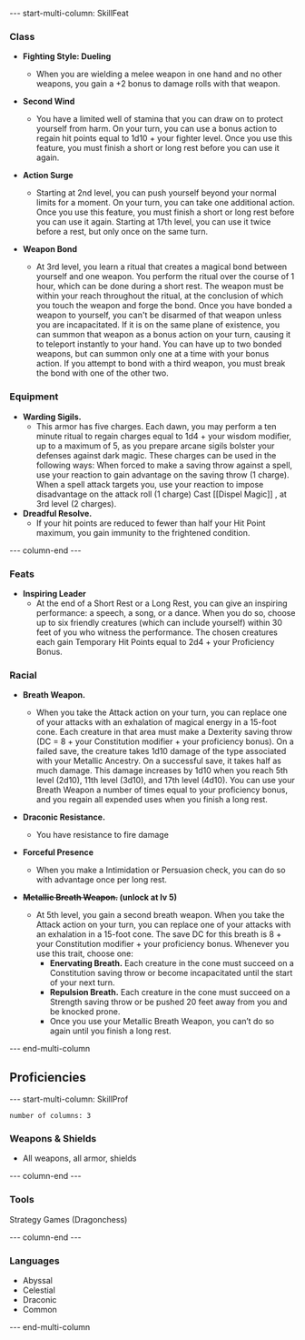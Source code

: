 
--- start-multi-column: SkillFeat  

### Class

- **Fighting Style: Dueling**
	- When you are wielding a melee weapon in one hand and no other weapons, you gain a +2 bonus to damage rolls with that weapon.
    
- **Second Wind**
	- You have a limited well of stamina that you can draw on to protect yourself from harm. On your turn, you can use a bonus action to regain hit points equal to 1d10 + your fighter level.
	Once you use this feature, you must finish a short or long rest before you can use it again.
    
- **Action Surge**
	- Starting at 2nd level, you can push yourself beyond your normal limits for a moment. On your turn, you can take one additional action.
	Once you use this feature, you must finish a short or long rest before you can use it again. Starting at 17th level, you can use it twice before a rest, but only once on the same turn.
    
- **Weapon Bond**
	- At 3rd level, you learn a ritual that creates a magical bond between yourself and one weapon. You perform the ritual over the course of 1 hour, which can be done during a short rest. The weapon must be within your reach throughout the ritual, at the conclusion of which you touch the weapon and forge the bond.
    Once you have bonded a weapon to yourself, you can't be disarmed of that weapon unless you are incapacitated. If it is on the same plane of existence, you can summon that weapon as a bonus action on your turn, causing it to teleport instantly to your hand.
    You can have up to two bonded weapons, but can summon only one at a time with your bonus action. If you attempt to bond with a third weapon, you must break the bond with one of the other two.
    

### Equipment

- **Warding Sigils.**
	- This armor has five charges. Each dawn, you may perform a ten minute ritual to regain charges equal to 1d4 + your wisdom modifier, up to a maximum of 5, as you prepare arcane sigils bolster your defenses against dark magic. These charges can be used in the following ways:
    When forced to make a saving throw against a spell, use your reaction to gain advantage on the saving throw (1 charge).
    When a spell attack targets you, use your reaction to impose disadvantage on the attack roll (1 charge)
    Cast [[Dispel Magic]] , at 3rd level (2 charges).
- **Dreadful Resolve.**
	- If your hit points are reduced to fewer than half your Hit Point maximum, you gain immunity to the frightened condition.


--- column-end ---


### Feats

- **Inspiring Leader**
	- At the end of a Short Rest or a Long Rest, you can give an inspiring performance: a speech, a song, or a dance. When you do so, choose up to six friendly creatures (which can include yourself) within 30 feet of you who witness the performance. The chosen creatures each gain Temporary Hit Points equal to 2d4 + your Proficiency Bonus.
    

### Racial

- **Breath Weapon.**
	- When you take the Attack action on your turn, you can replace one of your attacks with an exhalation of magical energy in a 15-foot cone. Each creature in that area must make a Dexterity saving throw (DC = 8 + your Constitution modifier + your proficiency bonus). On a failed save, the creature takes 1d10 damage of the type associated with your Metallic Ancestry. On a successful save, it takes half as much damage. This damage increases by 1d10 when you reach 5th level (2d10), 11th level (3d10), and 17th level (4d10).
    You can use your Breath Weapon a number of times equal to your proficiency bonus, and you regain all expended uses when you finish a long rest.
- **Draconic Resistance.**
    - You have resistance to fire damage
    
- **Forceful Presence**
    - When you make a Intimidation or Persuasion check, you can do so with advantage once per long rest.
    
- **~~Metallic Breath Weapon.~~ (unlock at lv 5)**    
    - At 5th level, you gain a second breath weapon. When you take the Attack action on your turn, you can replace one of your attacks with an exhalation in a 15-foot cone. The save DC for this breath is 8 + your Constitution modifier + your proficiency bonus. Whenever you use this trait, choose one:
        - **Enervating Breath.** Each creature in the cone must succeed on a Constitution saving throw or become incapacitated until the start of your next turn.
        - **Repulsion Breath.** Each creature in the cone must succeed on a Strength saving throw or be pushed 20 feet away from you and be knocked prone.
        - Once you use your Metallic Breath Weapon, you can’t do so again until you finish a long rest.


--- end-multi-column


## Proficiencies

--- start-multi-column: SkillProf

```column-settings  
number of columns: 3  
```

### Weapons & Shields

- All weapons, all armor, shields

--- column-end ---



### Tools

Strategy Games (Dragonchess)

--- column-end ---

### Languages
- Abyssal
- Celestial
- Draconic
- Common

--- end-multi-column